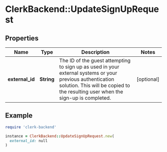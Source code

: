 # ClerkBackend::UpdateSignUpRequest

## Properties

| Name | Type | Description | Notes |
| ---- | ---- | ----------- | ----- |
| **external_id** | **String** | The ID of the guest attempting to sign up as used in your external systems or your previous authentication solution. This will be copied to the resulting user when the sign-up is completed. | [optional] |

## Example

```ruby
require 'clerk-backend'

instance = ClerkBackend::UpdateSignUpRequest.new(
  external_id: null
)
```

